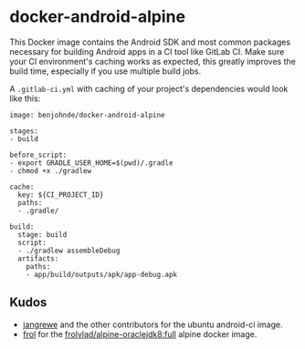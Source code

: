 # docker-android-alpine

This Docker image contains the Android SDK and most common packages necessary for building Android apps in a CI tool like GitLab CI. Make sure your CI environment's caching works as expected, this greatly improves the build time, especially if you use multiple build jobs.

A `.gitlab-ci.yml` with caching of your project's dependencies would look like this:

```
image: benjohnde/docker-android-alpine

stages:
- build

before_script:
- export GRADLE_USER_HOME=$(pwd)/.gradle
- chmod +x ./gradlew

cache:
  key: ${CI_PROJECT_ID}
  paths:
  - .gradle/

build:
  stage: build
  script:
  - ./gradlew assembleDebug
  artifacts:
    paths:
    - app/build/outputs/apk/app-debug.apk
```

## Kudos

- [jangrewe](https://github.com/jangrewe) and the other contributors for the ubuntu android-ci image.
- [frol](https://github.com/frol) for the [frolvlad/alpine-oraclejdk8:full](https://github.com/frol/docker-alpine-oraclejdk8) alpine docker image.
